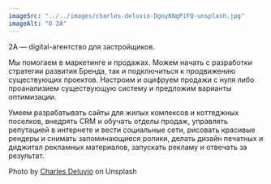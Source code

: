 ```yaml
---
imageSrc: "../../images/charles-deluvio-DgoyKNgPiFQ-unsplash.jpg"
imageAlt: "О 2A"
---
```


2A — digital-агентство для застройщиков.

Мы помогаем в маркетинге и продажах. Можем начать с разработки стратегии развития Бренда, так и подключиться к продвижению существующих проектов. Настроим и оцифруем продажи с нуля либо проанализием существующую систему и предложим варианты оптимизации.

Умеем разрабатывать сайты для жилых комлексов и коттеджных поселков, внедрять CRM и обучать отделы продаж, управлять репутацией в интернете и вести социальные сети, рисовать красивые рендеры и снимать запоминающиеся ролики, делать дизайн печатных и диджитал рекламных материалов,  запускать рекламу и отвечать за результат.

Photo by <a href="https://unsplash.com/@charlesdeluvio?utm_source=unsplash&utm_medium=referral&utm_content=creditCopyText" target="_blank" rel="nofollow noopener noreferrer" aria-label="External Link"><u>Charles Deluvio</u></a> on Unsplash
